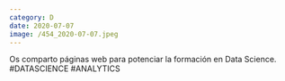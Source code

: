```yaml
--- 
category: D 
date: 2020-07-07 
image: /454_2020-07-07.jpeg 
--- 
```


Os comparto páginas web para potenciar la formación en Data Science. #DATASCIENCE #ANALYTICS
